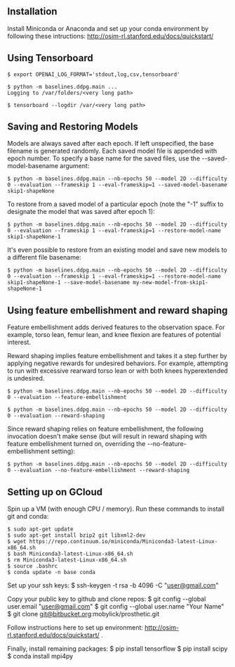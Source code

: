 ## Installation

Install Miniconda or Anaconda and set up your conda environment by following these intructions: http://osim-rl.stanford.edu/docs/quickstart/

## Using Tensorboard

    $ export OPENAI_LOG_FORMAT='stdout,log,csv,tensorboard'

    $ python -m baselines.ddpg.main ...
    Logging to /var/folders/<very long path>

    $ tensorboard --logdir /var/<very long path>

## Saving and Restoring Models

Models are always saved after each epoch. If left unspecified, the base filename is generated randomly. Each saved model file is appended with epoch number. To specify a base name for the saved files, use the --saved-model-basename argument:

    $ python -m baselines.ddpg.main --nb-epochs 50 --model 2D --difficulty 0 --evaluation --frameskip 1 --eval-frameskip=1 --saved-model-basename skip1-shapeNone

To restore from a saved model of a particular epoch (note the "-1" suffix to designate the model that was saved after epoch 1):

    $ python -m baselines.ddpg.main --nb-epochs 50 --model 2D --difficulty 0 --evaluation --frameskip 1 --eval-frameskip=1 --restore-model-name skip1-shapeNone-1

It's even possible to restore from an existing model and save new models to a different file basename:

	$ python -m baselines.ddpg.main --nb-epochs 50 --model 2D --difficulty 0 --evaluation --frameskip 1 --eval-frameskip=1 --restore-model-name skip1-shapeNone-1 --save-model-basename my-new-model-from-skip1-shapeNone-1

## Using feature embellishment and reward shaping

Feature embellishment adds derived features to the
observation space. For example, torso lean, femur lean,
and knee flexion are features of potential interest.

Reward shaping implies feature embellishment and takes
it a step further by applying negative rewards for
undesired behaviors. For example, attempting to run
with excessive rearward torso lean or with both
knees hyperextended is undesired.

    $ python -m baselines.ddpg.main --nb-epochs 50 --model 2D --difficulty 0 --evaluation --feature-embellishment

    $ python -m baselines.ddpg.main --nb-epochs 50 --model 2D --difficulty 0 --evaluation --reward-shaping

Since reward shaping relies on feature embellishment,
the following invocation doesn't make sense (but will
result in reward shaping with feature embellishment
turned on, overriding the --no-feature-embellishment
setting):

    $ python -m baselines.ddpg.main --nb-epochs 50 --model 2D --difficulty 0 --evaluation --no-feature-embellishment --reward-shaping

## Setting up on GCloud

Spin up a VM (with enough CPU / memory). Run these commands to install git and conda:

    $ sudo apt-get update
    $ sudo apt-get install bzip2 git libxml2-dev
    $ wget https://repo.continuum.io/miniconda/Miniconda3-latest-Linux-x86_64.sh
    $ bash Miniconda3-latest-Linux-x86_64.sh
    $ rm Miniconda3-latest-Linux-x86_64.sh
    $ source .bashrc
    $ conda update -n base conda

Set up your ssh keys:
    $ ssh-keygen -t rsa -b 4096 -C "user@gmail.com"

Copy your public key to github and clone repos:
    $ git config --global user.email "user@gmail.com"
    $ git config --global user.name "Your Name"
    $ git clone git@bitbucket.org:mobylick/prosthetic.git

Follow instructions here to set up environment: http://osim-rl.stanford.edu/docs/quickstart/ .

Finally, install remaining packages:
    $ pip install tensorflow
    $ pip install scipy
    $ conda install mpi4py
